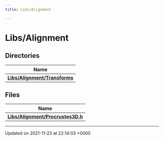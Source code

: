 ```yaml
---
title: Libs/Alignment

---
```


# Libs/Alignment



## Directories

| Name           |
| -------------- |
| **[Libs/Alignment/Transforms](../Files/dir_3c387d8f52af5a1c9b80596228515621.md#dir-libs/alignment/transforms)**  |

## Files

| Name           |
| -------------- |
| **[Libs/Alignment/Procrustes3D.h](../Files/Procrustes3D_8h.md#file-procrustes3d.h)**  |






-------------------------------

Updated on 2021-11-23 at 22:14:03 +0000
